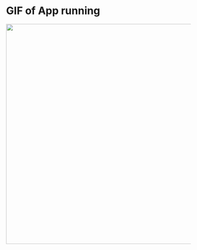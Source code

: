 # GIF of App running 

<div align="center">
<img src="[https://user-images.githubusercontent.com/95677248/168070097-15e1a1fc-57fb-4046-9de3-a2c4390e4710.jpg](https://user-images.githubusercontent.com/95677248/168959309-1cefeccd-cd39-4218-a24f-3733e9553581.gif)" width="600px" />
</div>
